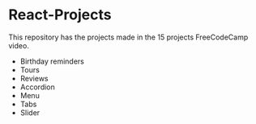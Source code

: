 # React-Projects
This repository has the projects made in the 15 projects FreeCodeCamp video.

- Birthday reminders
- Tours
- Reviews
- Accordion
- Menu
- Tabs
- Slider